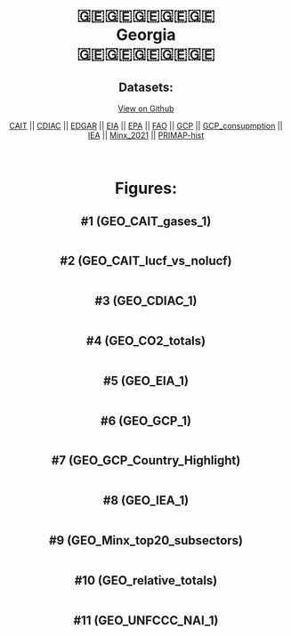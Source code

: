 
<center>
<h1 align="center">
🇬🇪🇬🇪🇬🇪🇬🇪🇬🇪
<br>
Georgia
<br>
🇬🇪🇬🇪🇬🇪🇬🇪🇬🇪
</h1>
<h2>Datasets:</h2>
<p><a href="https://github.com/dquintani/GreenhouseData/tree/master/country_data/GEO_Georgia/data">View on Github</a>
<br></p><p><a href="data/GEO_CAIT.csv">CAIT</a> || <a href="data/GEO_CDIAC.csv">CDIAC</a> || <a href="data/GEO_EDGAR.csv">EDGAR</a> || <a href="data/GEO_EIA.csv">EIA</a> || <a href="data/GEO_EPA.csv">EPA</a> || <a href="data/GEO_FAO.csv">FAO</a> || <a href="data/GEO_GCP.csv">GCP</a> || <a href="data/GEO_GCP_consupmption.csv">GCP_consupmption</a> || <a href="data/GEO_IEA.csv">IEA</a> || <a href="data/GEO_Minx_2021.csv">Minx_2021</a> || <a href="data/GEO_PRIMAP-hist.csv">PRIMAP-hist</a></p><p><br></p>
<h1>Figures:</h1><h2>#1 (GEO_CAIT_gases_1)</h2>
<p><img alt="" src="figures/GEO_CAIT_gases_1.png" /></p><h2>#2 (GEO_CAIT_lucf_vs_nolucf)</h2>
<p><img alt="" src="figures/GEO_CAIT_lucf_vs_nolucf.png" /></p><h2>#3 (GEO_CDIAC_1)</h2>
<p><img alt="" src="figures/GEO_CDIAC_1.png" /></p><h2>#4 (GEO_CO2_totals)</h2>
<p><img alt="" src="figures/GEO_CO2_totals.png" /></p><h2>#5 (GEO_EIA_1)</h2>
<p><img alt="" src="figures/GEO_EIA_1.png" /></p><h2>#6 (GEO_GCP_1)</h2>
<p><img alt="" src="figures/GEO_GCP_1.png" /></p><h2>#7 (GEO_GCP_Country_Highlight)</h2>
<p><img alt="" src="figures/GEO_GCP_Country_Highlight.png" /></p><h2>#8 (GEO_IEA_1)</h2>
<p><img alt="" src="figures/GEO_IEA_1.png" /></p><h2>#9 (GEO_Minx_top20_subsectors)</h2>
<p><img alt="" src="figures/GEO_Minx_top20_subsectors.png" /></p><h2>#10 (GEO_relative_totals)</h2>
<p><img alt="" src="figures/GEO_relative_totals.png" /></p><h2>#11 (GEO_UNFCCC_NAI_1)</h2>
<p><img alt="" src="figures/GEO_UNFCCC_NAI_1.png" /></p>